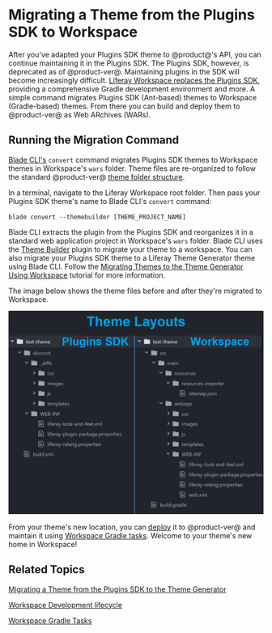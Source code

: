 # Migrating a Theme from the Plugins SDK to Workspace [](id=migrating-a-theme-from-the-plugins-sdk-to-workspace)

After you've adapted your Plugins SDK theme to @product@'s API, you can continue
maintaining it in the Plugins SDK. The Plugins SDK, however, is deprecated as of
@product-ver@. Maintaining plugins in the SDK will become increasingly
difficult.
[Liferay Workspace replaces the Plugins SDK](/develop/tutorials/-/knowledge_base/7-0/improved-developer-tooling-liferay-workspace-maven-plugins-and-more#from-the-plugins-sdk-to-liferay-workspace), 
providing a comprehensive Gradle development environment and more. A simple
command migrates Plugins SDK (Ant-based) themes to Workspace (Gradle-based)
themes. From there you can build and deploy them to @product-ver@ as Web
ARchives (WARs). 

## Running the Migration Command [](id=running-the-migration-command)

[Blade CLI's](/develop/tutorials/-/knowledge_base/7-0/blade-cli) `convert`
command migrates Plugins SDK themes to Workspace themes in Workspace's
`wars` folder. Theme files are re-organized to follow the standard @product-ver@
[theme folder structure](/develop/reference/-/knowledge_base/7-0/theme-reference-guide#theme-anatomy).

In a terminal, navigate to the Liferay Workspace root folder. Then pass your
Plugins SDK theme's name to Blade CLI's `convert` command:

    blade convert --themebuilder [THEME_PROJECT_NAME]

Blade CLI extracts the plugin from the Plugins SDK and reorganizes it in a
standard web application project in Workspace's `wars` folder. Blade CLI uses
the
[Theme Builder](/develop/reference/-/knowledge_base/7-0/theme-builder-gradle-plugin)
plugin to migrate your theme to a workspace. You can also migrate your Plugins
SDK theme to a Liferay Theme Generator theme using Blade CLI. Follow the
[Migrating Themes to the Theme Generator Using Workspace](/develop/tutorials/-/knowledge_base/7-0/migrating-a-6-2-theme-to-liferay-7#migrating-themes-to-the-theme-generator-using-workspace)
tutorial for more information.

The image below shows the theme files before and after they're migrated to
Workspace. 

![Figure 1: The `convert` command migrates a Plugins SDK theme project to a Workspace theme project.](../../../images/convert-theme-compare-folder-structure.png)

From your theme's new location, you can
[deploy](/develop/tutorials/-/knowledge_base/7-0/development-lifecycle-for-a-liferay-workspace#building-modules)
it to @product-ver@ and maintain it using
[Workspace Gradle tasks](/develop/tutorials/-/knowledge_base/7-0/improved-developer-tooling-liferay-workspace-maven-plugins-and-more#plugins-sdk-to-workspace-task-map).
Welcome to your theme's new home in Workspace! 

## Related Topics [](id=related-topics)

[Migrating a Theme from the Plugins SDK to the Theme Generator](/develop/tutorials/-/knowledge_base/7-0/migrating-a-6-2-theme-to-liferay-7)

[Workspace Development lifecycle](/develop/tutorials/-/knowledge_base/7-0/development-lifecycle-for-a-liferay-workspace#building-modules)

[Workspace Gradle Tasks](/develop/tutorials/-/knowledge_base/7-0/improved-developer-tooling-liferay-workspace-maven-plugins-and-more#plugins-sdk-to-workspace-task-map)
